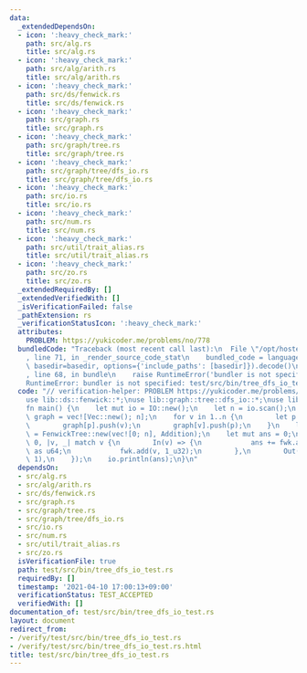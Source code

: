 ```yaml
---
data:
  _extendedDependsOn:
  - icon: ':heavy_check_mark:'
    path: src/alg.rs
    title: src/alg.rs
  - icon: ':heavy_check_mark:'
    path: src/alg/arith.rs
    title: src/alg/arith.rs
  - icon: ':heavy_check_mark:'
    path: src/ds/fenwick.rs
    title: src/ds/fenwick.rs
  - icon: ':heavy_check_mark:'
    path: src/graph.rs
    title: src/graph.rs
  - icon: ':heavy_check_mark:'
    path: src/graph/tree.rs
    title: src/graph/tree.rs
  - icon: ':heavy_check_mark:'
    path: src/graph/tree/dfs_io.rs
    title: src/graph/tree/dfs_io.rs
  - icon: ':heavy_check_mark:'
    path: src/io.rs
    title: src/io.rs
  - icon: ':heavy_check_mark:'
    path: src/num.rs
    title: src/num.rs
  - icon: ':heavy_check_mark:'
    path: src/util/trait_alias.rs
    title: src/util/trait_alias.rs
  - icon: ':heavy_check_mark:'
    path: src/zo.rs
    title: src/zo.rs
  _extendedRequiredBy: []
  _extendedVerifiedWith: []
  _isVerificationFailed: false
  _pathExtension: rs
  _verificationStatusIcon: ':heavy_check_mark:'
  attributes:
    PROBLEM: https://yukicoder.me/problems/no/778
  bundledCode: "Traceback (most recent call last):\n  File \"/opt/hostedtoolcache/Python/3.9.4/x64/lib/python3.9/site-packages/onlinejudge_verify/documentation/build.py\"\
    , line 71, in _render_source_code_stat\n    bundled_code = language.bundle(stat.path,\
    \ basedir=basedir, options={'include_paths': [basedir]}).decode()\n  File \"/opt/hostedtoolcache/Python/3.9.4/x64/lib/python3.9/site-packages/onlinejudge_verify/languages/user_defined.py\"\
    , line 68, in bundle\n    raise RuntimeError('bundler is not specified: {}'.format(path.as_posix()))\n\
    RuntimeError: bundler is not specified: test/src/bin/tree_dfs_io_test.rs\n"
  code: "// verification-helper: PROBLEM https://yukicoder.me/problems/no/778\n\n\
    use lib::ds::fenwick::*;\nuse lib::graph::tree::dfs_io::*;\nuse lib::io::*;\n\n\
    fn main() {\n    let mut io = IO::new();\n    let n = io.scan();\n    let mut\
    \ graph = vec![Vec::new(); n];\n    for v in 1..n {\n        let p: usize = io.scan();\n\
    \        graph[p].push(v);\n        graph[v].push(p);\n    }\n    let mut fwk\
    \ = FenwickTree::new(vec![0; n], Addition);\n    let mut ans = 0;\n    dfs_io(&graph,\
    \ 0, |v, _| match v {\n        In(v) => {\n            ans += fwk.ask_prefix(v)\
    \ as u64;\n            fwk.add(v, 1_u32);\n        },\n        Out(v) => fwk.sub(v,\
    \ 1),\n    });\n    io.println(ans);\n}\n"
  dependsOn:
  - src/alg.rs
  - src/alg/arith.rs
  - src/ds/fenwick.rs
  - src/graph.rs
  - src/graph/tree.rs
  - src/graph/tree/dfs_io.rs
  - src/io.rs
  - src/num.rs
  - src/util/trait_alias.rs
  - src/zo.rs
  isVerificationFile: true
  path: test/src/bin/tree_dfs_io_test.rs
  requiredBy: []
  timestamp: '2021-04-10 17:00:13+09:00'
  verificationStatus: TEST_ACCEPTED
  verifiedWith: []
documentation_of: test/src/bin/tree_dfs_io_test.rs
layout: document
redirect_from:
- /verify/test/src/bin/tree_dfs_io_test.rs
- /verify/test/src/bin/tree_dfs_io_test.rs.html
title: test/src/bin/tree_dfs_io_test.rs
---
```

